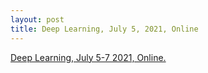```yaml
---
layout: post
title: Deep Learning, July 5, 2021, Online
---
```


[Deep Learning, July 5-7 2021, Online.](https://esciencecenter-digital-skills.github.io/2021-07-05-deep-learning/)
